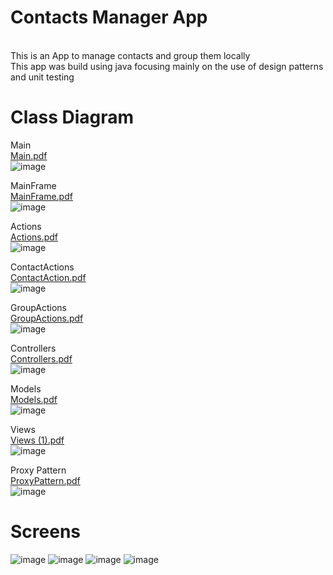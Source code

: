 # Contacts Manager App
<br/>This is an App to manage contacts and group them locally
<br/>This app was build using java focusing mainly on the use of design patterns and unit testing

# Class Diagram
Main<br/>
[Main.pdf](https://github.com/JessicaBassil/ContactsManager/files/9541327/Main.pdf)
<br/>
![image](https://user-images.githubusercontent.com/79746196/189499775-6ee1c25f-e6cb-40d7-b1de-d123fd458d32.png)
<br/>

MainFrame <br/>
[MainFrame.pdf](https://github.com/JessicaBassil/ContactsManager/files/9541328/MainFrame.pdf)
<br/>
![image](https://user-images.githubusercontent.com/79746196/189499796-16cbad69-f586-46d7-8cd7-ce8d36bd57fe.png)
<br/>

Actions <br/>
[Actions.pdf](https://github.com/JessicaBassil/ContactsManager/files/9541321/Actions.pdf)
<br/>
![image](https://user-images.githubusercontent.com/79746196/189499802-2c7198bc-17db-4f4b-81f9-6af104e8478d.png)
<br/>

ContactActions <br/>
[ContactAction.pdf](https://github.com/JessicaBassil/ContactsManager/files/9541322/ContactAction.pdf)
<br/>
![image](https://user-images.githubusercontent.com/79746196/189499813-d0150346-27a6-469a-8fad-d448d259c581.png)
<br/>

GroupActions <br/>
[GroupActions.pdf](https://github.com/JessicaBassil/ContactsManager/files/9541325/GroupActions.pdf)
<br/>
![image](https://user-images.githubusercontent.com/79746196/189499823-cfc2e067-d5b1-4e4e-949d-e68a0c49dd24.png)
<br/>

Controllers <br/>
[Controllers.pdf](https://github.com/JessicaBassil/ContactsManager/files/9541323/Controllers.pdf)
<br/>
![image](https://user-images.githubusercontent.com/79746196/189499833-2aa9f63d-134e-4226-afdb-e96fdbf22114.png)
<br/>

Models <br/>
[Models.pdf](https://github.com/JessicaBassil/ContactsManager/files/9541329/Models.pdf)
<br/>
![image](https://user-images.githubusercontent.com/79746196/189499847-098fc634-9030-4bbd-af7e-e92f39e87010.png)
<br/>


Views <br/>
[Views (1).pdf](https://github.com/JessicaBassil/ContactsManager/files/9541332/Views.1.pdf)
<br/>
![image](https://user-images.githubusercontent.com/79746196/189499868-a48542ae-d0f6-49af-9986-7629df5930d3.png)
<br/>

Proxy Pattern <br/>
[ProxyPattern.pdf](https://github.com/JessicaBassil/ContactsManager/files/9541331/ProxyPattern.pdf)
<br/>
![image](https://user-images.githubusercontent.com/79746196/189499854-3a62f443-51a9-4416-8814-48a05f49e8ed.png)
<br/>

# Screens
![image](https://user-images.githubusercontent.com/79746196/189499327-3c03f9d9-0038-4f52-891c-cb0f63ad042b.png)
![image](https://user-images.githubusercontent.com/79746196/189499341-d37ec574-680f-4ab9-a479-3ecd6be11dbe.png)
![image](https://user-images.githubusercontent.com/79746196/189499350-d68ed34e-08b2-41cf-8afe-f4f859d54866.png)
![image](https://user-images.githubusercontent.com/79746196/189499356-663e150c-fe36-445d-8f5c-1cb9fe9457c9.png)

<br/>

